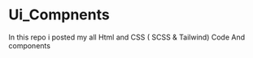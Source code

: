 
# Ui_Compnents





In this repo i posted my all Html and CSS ( SCSS &amp; Tailwind) Code 
And components 



















